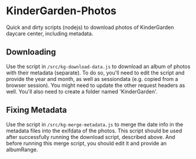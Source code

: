 # KinderGarden-Photos
Quick and dirty scripts (nodejs) to download photos of KinderGarden daycare center, including metadata.

## Downloading

Use the script in `/src/kg-download-data.js` to download an album of photos with their metadata (separate). To do so, you'll need to edit the script and provide the year and month, as well as sessiondata (e.g. copied from a browser session). You might need to update the other request headers as well. You'll also need to create a folder named 'KinderGarden'.

## Fixing Metadata

Use the script in `/src/kg-merge-metadata.js` to merge the date info in the metadata files into the exifdata of the photos. This script should be used after successfully running the download script, described above. And before running this merge script, you should edit it and provide an albumRange.
